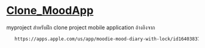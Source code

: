# [Clone_MoodApp](https://apps.apple.com/us/app/moodie-mood-diary-with-lock/id1640383777)
 myproject สำหรับฝึก clone project mobile application อ้างอิงจาก
 ```bash
    https://apps.apple.com/us/app/moodie-mood-diary-with-lock/id1640383777
  ``` 